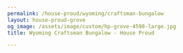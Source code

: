 ```yaml
---
permalink: /house-proud/wyoming/craftsman-bungalow
layout: house-proud-grove
og_image: /assets/image/custom/hp-grove-4598-large.jpg
title: Wyoming Craftsman Bungalow - House Proud

---
```


